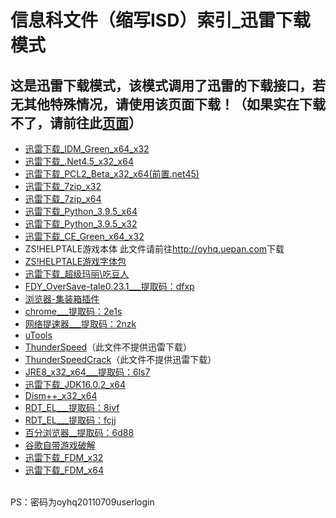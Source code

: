 # 信息科文件（缩写ISD）索引_迅雷下载模式
## 这是迅雷下载模式，该模式调用了迅雷的下载接口，若无其他特殊情况，请使用该页面下载！（如果实在下载不了，请前往此[页面](/list.md)）
<script src="//ouyanghongqian.github.io/thunder-link.js"></script>
- <a class="thunder-link" href="//ouyanghongqian.github.io/ISD/idm.zip">迅雷下载_IDM_Green_x64_x32</a>
- <a class="thunder-link" href="//ouyanghongqian.github.io/ISD/net45.exe">迅雷下载_.Net4.5_x32_x64</a>
- <a class="thunder-link" href="//ouyanghongqian.github.io/ISD/PCL.7z">迅雷下载_PCL2_Beta_x32_x64(前置.net45)</a>
- <a class="thunder-link" href="//www.7-zip.org/a/7z1900.exe">迅雷下载_7zip_x32</a>
- <a class="thunder-link" href="//www.7-zip.org/a/7z1900-x64.exe">迅雷下载_7zip_x64</a>
- <a class="thunder-link" href="//www.python.org/ftp/python/3.9.6/python-3.9.6-amd64.exe">迅雷下载_Python_3.9.5_x64</a>
- <a class="thunder-link" href="//www.python.org/ftp/python/3.9.6/python-3.9.6.exe">迅雷下载_Python_3.9.5_x32</a>
- <a class="thunder-link" href="//ouyanghongqian.github.io/ISD/CE_G.zip">迅雷下载_CE_Green_x64_x32</a>
- ZS!HELPTALE游戏本体 此文件请前往<http://oyhq.uepan.com>下载
- <a class="thunder-link" href="//ouyanghongqian.github.io/ISD/zshtfont.7z">ZS!HELPTALE游戏字体包</a>
- <a class="thunder-link" href="//ouyanghongqian.github.io/ISD/VNES.7z">迅雷下载_超级玛丽\吃豆人</a>
- [FDY_OverSave-tale0.23.1___提取码：dfxp](https://ouyhq.lanzoui.com/iMRfzsoiddg)
- [浏览器-集装箱插件](https://a.newday.me/)
- [chrome___提取码：2e1s](https://ouyhq.lanzoui.com/iqOdcsmtlfa)
- [网络提速器___提取码：2nzk](https://ouyhq.lanzoui.com/iqJKdsmuc5c)
- [uTools](http://u.tools/)
- [ThunderSpeed](/TSI.exe)（此文件不提供迅雷下载）
- [ThunderSpeedCrack](/TSC.exe)（此文件不提供迅雷下载）
- [JRE8_x32_x64___提取码：6ls7](https://ouyhq.lanzoui.com/b02ccecib)
- <a class="thunder-link" href="//dfenghuoyunji.jb51.net/202103/tools/Java.SE.Development.Kit.16_jb51.rar">迅雷下载_JDK16.0.2_x64</a>
- [Dism++_x32_x64](http://www.chuyu.me/zh-Hans/)
- [RDT_EL___提取码：8ivf](https://ouyhq.lanzoui.com/iw3gfsp2xjc)
- [RDT_EL___提取码：fcjj](https://ouyhq.lanzoui.com/ifIKnsp3igf)
- [百分浏览器__提取码：6d88](https://ouyhq.lanzoui.com/iXMxmsq526h)
- [谷歌自带游戏破解](/dinoB)
- <a class="thunder-link" href="//dn3.freedownloadmanager.org/6/latest/fdm_x86_setup.exe">迅雷下载_FDM_x32</a>
- <a class="thunder-link" href="//dn3.freedownloadmanager.org/6/latest/fdm_x64_setup.exe">迅雷下载_FDM_x64</a>
<br>
PS：密码为oyhq20110709userlogin
